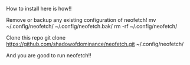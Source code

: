 How to install here is how!!

Remove or backup any existing configuration of neofetch!
mv ~/.config/neofetch/ ~/.config/neofetch.bak/
rm -rf ~/.config/neofetch/

Clone this repo
git clone https://github.com/shadowofdominance/neofetch.git ~/.config/neofetch/

And you are good to run neofetch!!
